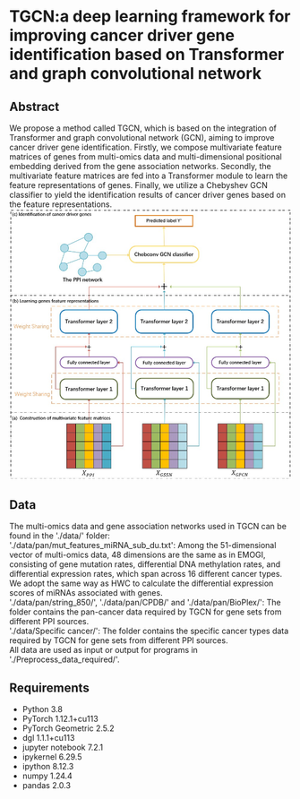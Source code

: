 # TGCN:a deep learning framework for improving cancer driver gene identification based on Transformer and graph convolutional network
## Abstract
We propose a method called TGCN, which is based on the integration of Transformer and graph convolutional network (GCN), aiming to improve cancer driver gene identification. Firstly, we compose multivariate feature matrices of genes from multi-omics data and multi-dimensional positional embedding derived from the gene association networks. Secondly, the multivariate feature matrices are fed into a Transformer module to learn the feature representations of genes. Finally, we utilize a Chebyshev GCN classifier to yield the identification results of cancer driver genes based on the feature representations.<br>
![Image text](https://github.com/wannaBMD/TGCN/blob/main/image/Figure1.jpg)
## Data
The multi-omics data and gene association networks used in TGCN can be found in the './data/' folder:<br>
'./data/pan/mut_features_miRNA_sub_du.txt': Among the 51-dimensional vector of multi-omics data, 48 dimensions are the same as in EMOGI, consisting of gene mutation rates, differential DNA methylation rates, and differential expression rates, which span across 16 different cancer types. We adopt the same way as HWC to calculate the differential expression scores of miRNAs associated with genes.<br>
'./data/pan/string_850/', './data/pan/CPDB/' and './data/pan/BioPlex/': The folder contains the pan-cancer data required by TGCN for gene sets from different PPI sources.<br>
'./data/Specific cancer/': The folder contains the specific cancer types data required by TGCN for gene sets from different PPI sources.<br>
All data are used as input or output for programs in './Preprocess_data_required/'.<br>
## Requirements
- Python 3.8<br>
- PyTorch 1.12.1+cu113<br>
- PyTorch Geometric 2.5.2<br>
- dgl 1.1.1+cu113<br>
- jupyter notebook 7.2.1<br>
- ipykernel 6.29.5<br>
- ipython 8.12.3<br>
- numpy 1.24.4<br>
- pandas 2.0.3<br>
